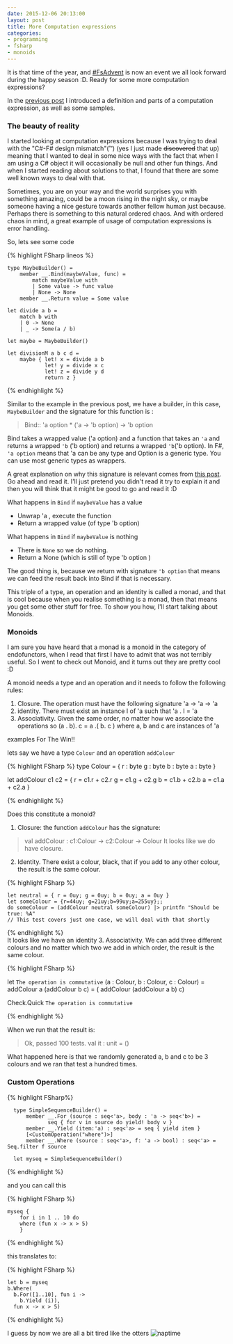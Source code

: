 ```yaml
---
date: 2015-12-06 20:13:00
layout: post
title: More Computation expressions
categories:
- programming
- fsharp
- monoids
---
```


It is that time of the year, and [#FsAdvent](https://sergeytihon.wordpress.com/tag/fsadvent/) is now an event we all look forward during the happy season :D. Ready for some more computation expressions?

In the [previous post](http://www.roundcrisis.com/2015/12/06/Computation-expressions-in-practice/) I introduced a definition and parts of a computation expression, as well as some samples.

### The beauty of reality

I started looking at computation expressions because I was trying to deal with the "C#-F# design mismatch"(™) (yes I just made ~~discovered~~ that up) meaning that I wanted to deal in some nice ways with the fact that when I am using a C# object it will occasionally be null and other fun things. And when I started reading about solutions to that, I found that there are some well known ways to deal with that.

Sometimes, you are on your way and the world surprises you with something amazing, could be a moon rising in the night sky, or maybe someone having a nice gesture towards another fellow human just because. Perhaps there is something to this natural ordered chaos.
And with ordered chaos in mind, a great example of usage of computation expressions is error handling.

So, lets see some code

{% highlight FSharp lineos %}

    type MaybeBuilder() =         
        member __.Bind(maybeValue, func) =
            match maybeValue with
            | Some value -> func value
            | None -> None        
        member __.Return value = Some value

    let divide a b =
        match b with
        | 0 -> None
        | _ -> Some(a / b)

    let maybe = MaybeBuilder()

    let divisionM a b c d =
        maybe { let! x = divide a b
                let! y = divide x c
                let! z = divide y d
                return z }


{% endhighlight %}

Similar to the example in the previous post, we have a builder, in this case, `MaybeBuilder` and the signature for this function is :

>   Bind:: 'a option * ('a -> 'b option) -> 'b option

Bind takes a wrapped value ('a option) and a function that takes an `'a` and returns a wrapped `'b` ('b option) and returns a wrapped `'b`('b option). In F#, `'a option` means that 'a can be any  type and Option is a generic type. You can use most generic types as wrappers.

A great explanation on why this signature is relevant comes from [this post](http://adit.io/posts/2013-04-17-functors,_applicatives,_and_monads_in_pictures.html). Go ahead and read it. I'll just pretend you didn't read it try to explain it and then you will think that it might be good to go and read it :D

What happens in `Bind` if `maybeValue` has a value

* Unwrap 'a , execute the function
* Return a wrapped value (of type 'b option)

What happens in `Bind` if `maybeValue` is nothing

* There is `None` so we do nothing.
* Return a None (which is still of type 'b option )

The good thing is, because we return with signature `'b option` that means we can feed the result back into Bind if that is necessary.

This triple of a type, an operation and an identity is called a monad, and that is cool because when you realise something is a monad, then that means you get some other stuff for free. To show you how, I'll start talking about Monoids.

### Monoids

I am sure you have heard that a monad is a monoid in the category of endofunctors, when I read that first I have to admit that was not terribly useful. So I went to check out Monoid, and it turns out they are pretty cool :D

A monoid needs a type and an operation and it needs to follow the following rules:

1. Closure.  The operation must have the following signature 'a -> 'a -> 'a
2. identity.  There must exist an instance I of 'a such that 'a . I = 'a
3. Associativity. Given the same order, no matter how we associate the operations so (a . b). c  = a .( b. c ) where a, b and c are instances of 'a

examples For The Win!!

lets say we have a type `Colour` and an operation `addColour`

{% highlight FSharp %}
  type Colour =
      { r : byte
        g : byte
        b : byte
        a : byte }

  let addColour c1 c2 =
      { r = c1.r + c2.r
        g = c1.g + c2.g
        b = c1.b + c2.b
        a = c1.a + c2.a }

{% endhighlight %}

Does this constitute a monoid?
1. Closure: the function `addColour` has the signature:

> val addColour : c1:Colour -> c2:Colour -> Colour
  It looks like we do have closure.

2. Identity. There exist a colour, black, that if you add to any other colour, the result is the same colour.

{% highlight FSharp %}

    let neutral = { r = 0uy; g = 0uy; b = 0uy; a = 0uy }
    let someColour = {r=44uy; g=21uy;b=99uy;a=255uy};;
    do someColour = (addColour neutral someColour) |> printfn "Should be true: %A"
    // This test covers just one case, we will deal with that shortly

{% endhighlight %}    
  It looks like we have an identity
3. Associativity. We can add three different colours and no matter which two we add in which order, the result is the same colour.

{% highlight FSharp %}

  let ``The operation is commutative`` (a : Colour, b : Colour, c : Colour) =
    addColour a  (addColour b  c) = ( addColour (addColour a b)  c)

  Check.Quick ``The operation is commutative``

{% endhighlight %}    

When we run that the result is:

> Ok, passed 100 tests.
> val it : unit = ()

What happened here is that we randomly generated a, b and c to be 3 colours and we ran that test a hundred times.



### Custom Operations

{% highlight FSharp%}

      type SimpleSequenceBuilder() =
          member __.For (source : seq<'a>, body : 'a -> seq<'b>) =
                 seq { for v in source do yield! body v }
          member __.Yield (item:'a) : seq<'a> = seq { yield item }
          [<CustomOperation("where")>]
          member __.Where (source : seq<'a>, f: 'a -> bool) : seq<'a> = Seq.filter f source        

      let myseq = SimpleSequenceBuilder()

{% endhighlight %}

and you can call this

{% highlight FSharp %}

    myseq {
        for i in 1 .. 10 do
        where (fun x -> x > 5)
        }

{% endhighlight %}

this translates to:

{% highlight FSharp %}

    let b = myseq
    b.Where(
      b.For([1..10], fun i ->
        b.Yield (i)),
      fun x -> x > 5)

{% endhighlight %}


I guess by now we are all a bit tired like the otters
![naptime](https://pbs.twimg.com/media/CVi7DaPVEAALfSE.jpg)
